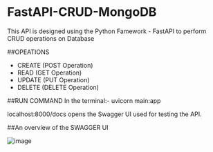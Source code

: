 # FastAPI-CRUD-MongoDB
This API is designed using the Python Famework - FastAPI to perform CRUD operations on Database

##OPEATIONS
+ CREATE (POST Operation)
+ READ (GET Operation)
+ UPDATE (PUT Operation)
+ DELETE (DELETE Operation)

##RUN COMMAND
In the terminal:- uvicorn main:app

localhost:8000/docs opens the Swagger UI used for testing the API.

##An overview of the SWAGGER UI

![image](https://user-images.githubusercontent.com/98599230/218912093-07c995bb-7040-4a2e-90cf-3474e7eb8365.png)
